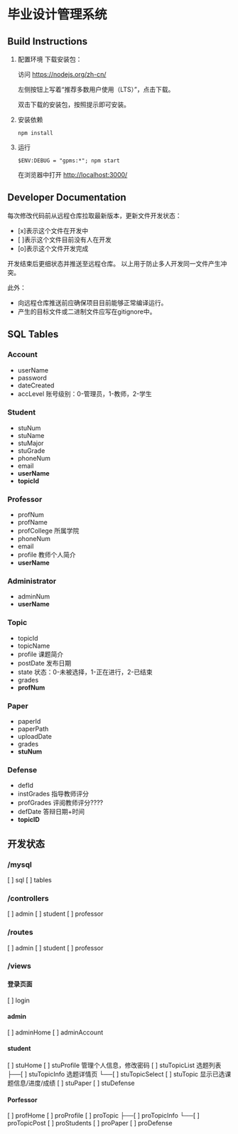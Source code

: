 # 毕业设计管理系统
## Build Instructions
1. 配置环境
    下载安装包：

    访问 <https://nodejs.org/zh-cn/>

    左侧按钮上写着“推荐多数用户使用（LTS）”，点击下载。

    双击下载的安装包，按照提示即可安装。
1. 安装依赖

    `npm install`
2. 运行

    `$ENV:DEBUG = "gpms:*"; npm start`

    在浏览器中打开 <http://localhost:3000/>
## Developer Documentation
每次修改代码前从远程仓库拉取最新版本，更新文件开发状态：

- [x]表示这个文件在开发中
- [ ]表示这个文件目前没有人在开发
- [o]表示这个文件开发完成

开发结束后更细状态并推送至远程仓库。
以上用于防止多人开发同一文件产生冲突。

此外：
* 向远程仓库推送前应确保项目目前能够正常编译运行。
* 产生的目标文件或二进制文件应写在gitignore中。

## SQL Tables

### Account
* userName
* password
* dateCreated
* accLevel 账号级别：0-管理员，1-教师，2-学生

### Student
* stuNum
* stuName
* stuMajor
* stuGrade
* phoneNum
* email
* **userName**
* **topicId**

### Professor
* profNum
* profName
* profCollege 所属学院
* phoneNum
* email
* profile 教师个人简介
* **userName**

### Administrator
* adminNum
* **userName**

### Topic
* topicId
* topicName
* profile 课题简介
* postDate 发布日期
* state 状态：0-未被选择，1-正在进行，2-已结束
* grades
* **profNum**

### Paper
* paperId
* paperPath
* uploadDate
* grades
* **stuNum**

### Defense
* defId
* instGrades 指导教师评分
* profGrades 评阅教师评分????
* defDate 答辩日期+时间
* **topicID**

## 开发状态

### /mysql
[ ] sql
[ ] tables

### /controllers
[ ] admin
[ ] student
[ ] professor

### /routes
[ ] admin
[ ] student
[ ] professor 

### /views

#### 登录页面
[ ] login

#### admin
[ ] adminHome
[ ] adminAccount

#### student
[ ] stuHome
[ ] stuProfile 管理个人信息，修改密码
[ ] stuTopicList 选题列表
 ├──[ ] stuTopicInfo 选题详情页
 └──[ ] stuTopicSelect
[ ] stuTopic 显示已选课题信息/进度/成绩
[ ] stuPaper
[ ] stuDefense

#### Porfessor
[ ] profHome
[ ] proProfile
[ ] proTopic
 ├──[ ] proTopicInfo
 └──[ ] proTopicPost
[ ] proStudents
[ ] proPaper
[ ] proDefense
